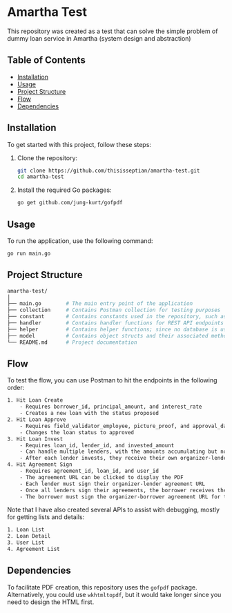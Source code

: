 # Amartha Test

This repository was created as a test that can solve the simple problem of dummy loan service in Amartha (system design and abstraction)

## Table of Contents
- [Installation](#installation)
- [Usage](#usage)
- [Project Structure](#project-structure)
- [Flow](#flow)
- [Dependencies](#dependencies)

## Installation

To get started with this project, follow these steps:

1. Clone the repository:
    ```sh
    git clone https://github.com/thisisseptian/amartha-test.git
    cd amartha-test
    ```

2. Install the required Go packages:
    ```sh
    go get github.com/jung-kurt/gofpdf
    ```

## Usage

To run the application, use the following command:
```sh
go run main.go
```

## Project Structure

```sh
amartha-test/
│
├── main.go        # The main entry point of the application
├── collection     # Contains Postman collection for testing purposes
├── constant       # Contains constants used in the repository, such as loan statuses or user types
├── handler        # Contains handler functions for REST API endpoints
├── helper         # Contains helper functions; since no database is used, these functions are used to access data in memory
├── model          # Contains object structs and their associated methods
└── README.md      # Project documentation
```

## Flow

To test the flow, you can use Postman to hit the endpoints in the following order:
```sh
1. Hit Loan Create
    - Requires borrower_id, principal_amount, and interest_rate
    - Creates a new loan with the status proposed
2. Hit Loan Approve
    - Requires field_validator_employee, picture_proof, and approval_date
    - Changes the loan status to approved
3. Hit Loan Invest 
    - Requires loan_id, lender_id, and invested_amount
    - Can handle multiple lenders, with the amounts accumulating but not exceeding the loan limit
    - After each lender invests, they receive their own organizer-lender agreement URL, and the loan status changes to invested
4. Hit Agreement Sign
    - Requires agreement_id, loan_id, and user_id
    - The agreement URL can be clicked to display the PDF
    - Each lender must sign their organizer-lender agreement URL
    - Once all lenders sign their agreements, the borrower receives the organizer-borrower agreement URL
    - The borrower must sign the organizer-borrower agreement URL for the loan status to change to loan disbursed
```

Note that I have also created several APIs to assist with debugging, mostly for getting lists and details:
```sh
1. Loan List
2. Loan Detail
3. User List
4. Agreement List
```

## Dependencies

To facilitate PDF creation, this repository uses the `gofpdf` package. Alternatively, you could use `wkhtmltopdf`, but it would take longer since you need to design the HTML first.

